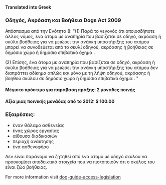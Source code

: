 #### **Translated into Greek**

### Οδηγός, Ακρόαση και Βοήθεια Dogs Act 2009

Απόσπασμα από την Ενότητα 8:
"(1) Παρά το γεγονός ότι οποιοσδήποτε άλλος νόμος, ένα άτομο με αναπηρία που βασίζεται σε οδηγό, ακρόαση ή σκύλο βοήθειας για να μειώσει την ανάγκη υποστήριξης του ατόμου μπορεί να συνοδεύεται από το σκυλί οδηγού, ακρόασης ή βοήθειας σε δημόσιο χώρο ή δημόσιο επιβατικό όχημα .

(2) Επίσης, ένα άτομο με αναπηρία που βασίζεται σε οδηγό, ακρόαση ή σκύλο βοήθειας για να μειώσει την ανάγκη υποστήριξης του ατόμου δεν διαπράττει αδίκημα απλώς και μόνο με τη λήψη οδηγού, ακρόασης ή βοηθού σκύλου σε δημόσιο χώρο ή δημόσιο επιβατικό όχημα . "

#### Μέγιστο πρόστιμο για παράβαση πράξης: 2 μονάδες ποινής

#### Αξία μιας ποινικής μονάδας από το 2012: $ 100.00

### Εξαιρέσεις:
- έναν θάλαμο ασθενείας
- ένας χώρος εργασίας
- αίθουσα διαδικασιών
- περιοχή ανάκτησης
- ένα ασθενοφόρο

Δεν είναι παράνομο να ζητηθεί από ένα άτομο με οδηγό σκύλου να προσκομίσει αποδεικτικά στοιχεία που να πιστοποιούν ότι ο σκύλος του είναι ζώο βοήθειας.

For more information visit [dog-guide-access-legislation](https://www.bca.org.au/dog-guide-access-legislation/)